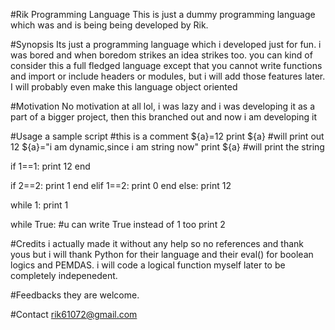 #Rik Programming Language
This is just a dummy programming language which was and is being being developed by Rik.</br>

#Synopsis
Its just a programming language which i developed just for fun. i was bored and when boredom strikes an idea strikes too. you can kind of consider this a full fledged language except that you cannot write functions and import or include headers or modules, but i will add those features later. I will probably even make this language object oriented

#Motivation
No motivation at all lol, i was lazy and i was developing it as a part of a bigger project, then this branched out and now i am developing it

#Usage
a sample script
 #this is a comment
 ${a}=12
 print ${a} #will print out 12
 ${a}="i am dynamic,since i am string now" 
 print ${a} #will print the string
 
 if 1==1:
  print 12
 end
 
 if 2==2:
  print 1
 end
 elif 1==2:
  print 0
 end
 else:
  print 12
  
  while 1:
   print 1
  
  while True: #u can write True instead of 1 too
   print 2

#Credits
i actually made it without any help so no references and thank yous but i will thank Python for their language and their eval() for boolean logics and PEMDAS. i will code a logical function myself later to be completely indepenedent.

#Feedbacks
they are welcome.

#Contact
rik61072@gmail.com